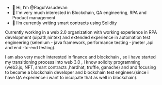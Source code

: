 - 👋 Hi, I’m @RagulVasudevan
- 👀 I'm very much interested in Blockchain, QA engineering, RPA and Product management
- 🌱 I’m currently writing smart contracts using Solidity 

Currently working in a web 2.0 organization with working experience in RPA development (uipath,nintex) and extended experience in automation test engineering (selenium - java framework, performance testing - jmeter ,api and end -to-end testing).

I am also very much interested in finance and blockchain , so i have started my transitioning process into web 3.0 , I know solidity programming (web3.js, NFT, smart contracts ,hardhat, truffle, ganache) and and focusing to become a blockchain developer and blockchain test engineer.(since i have QA experience i want to inculpate that as well in blockchain).



